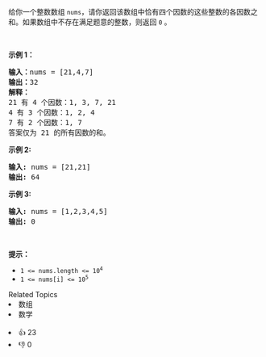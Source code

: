 <p>给你一个整数数组 <code>nums</code>，请你返回该数组中恰有四个因数的这些整数的各因数之和。如果数组中不存在满足题意的整数，则返回 <code>0</code> 。</p>

<p>&nbsp;</p>

<p><strong>示例 1：</strong></p>

<pre>
<strong>输入：</strong>nums = [21,4,7]
<strong>输出：</strong>32
<strong>解释：</strong>
21 有 4 个因数：1, 3, 7, 21
4 有 3 个因数：1, 2, 4
7 有 2 个因数：1, 7
答案仅为 21 的所有因数的和。
</pre>

<p><strong>示例 2:</strong></p>

<pre>
<strong>输入:</strong> nums = [21,21]
<strong>输出:</strong> 64
</pre>

<p><strong>示例 3:</strong></p>

<pre>
<strong>输入:</strong> nums = [1,2,3,4,5]
<strong>输出:</strong> 0</pre>

<p>&nbsp;</p>

<p><strong>提示：</strong></p>

<ul>
	<li><code>1 &lt;= nums.length &lt;= 10<sup>4</sup></code></li>
	<li><code>1 &lt;= nums[i] &lt;= 10<sup>5</sup></code></li>
</ul>
<div><div>Related Topics</div><div><li>数组</li><li>数学</li></div></div><br><div><li>👍 23</li><li>👎 0</li></div>